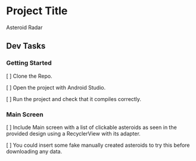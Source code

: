 # Project Title

Asteroid Radar

## Dev Tasks

### Getting Started
[ ] Clone the Repo.

[ ] Open the project with Android Studio.

[ ] Run the project and check that it compiles correctly.

### Main Screen
[ ] Include Main screen with a list of clickable asteroids as seen in the provided design using a RecyclerView with its adapter.

[ ] You could insert some fake manually created asteroids to try this before downloading any data.
